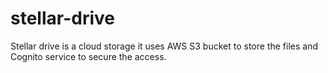 # stellar-drive
Stellar drive is a cloud storage it uses AWS S3 bucket to store the files and Cognito service to secure the access.
